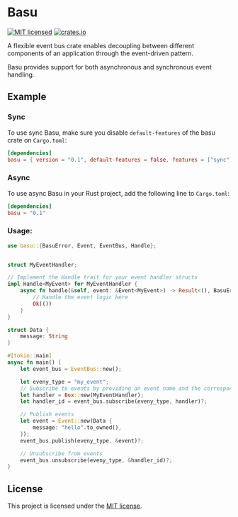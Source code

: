 # Basu
[![MIT licensed](https://img.shields.io/badge/license-MIT-blue.svg)](https://github.com/leonzchang/basu/blob/main/LICENSE)
[![crates.io](https://img.shields.io/crates/v/basu)](
https://crates.io/crates/basu)

A flexible event bus crate enables decoupling between different components of an application through the event-driven pattern.

Basu provides support for both asynchronous and synchronous event handling.

## Example

### Sync
To use sync Basu, make sure you disable `default-features` of the basu crate on `Cargo.toml`:

```toml
[dependencies]
basu = { version = "0.1", default-features = false, features = ["sync"] }
```

### Async
To use async Basu in your Rust project, add the following line to `Cargo.toml`:

```toml
[dependencies]
basu = "0.1"
```

###  Usage:
```rust
use basu::{BasuError, Event, EventBus, Handle};


struct MyEventHandler;

// Implement the Handle trait for your event handler structs
impl Handle<MyEvent> for MyEventHandler {
    async fn handle(&self, event: &Event<MyEvent>) -> Result<(), BasuError> {
        // Handle the event logic here
        Ok(())
    }
}

struct Data {
    message: String
}

#[tokio::main]
async fn main() {
    let event_bus = EventBus::new();

    let eveny_type = "my_event";
    // Subscribe to events by providing an event name and the corresponding event handler
    let handler = Box::new(MyEventHandler);
    let handler_id = event_bus.subscribe(eveny_type, handler)?;

    // Publish events
    let event = Event::new(Data {
        message: "hello".to_owned(),
    });
    event_bus.publish(eveny_type, &event)?;

    // Unsubscribe from events
    event_bus.unsubscribe(eveny_type, &handler_id)?;
}
```

## License
This project is licensed under the [MIT license](https://github.com/leonzchang/basu/blob/main/LICENSE).